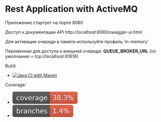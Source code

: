 # Rest Application with ActiveMQ
Приложение стартует на порте 8080

Доступ к документации API http://localhost:8080/swagger-ui.html

Для активации очереди в памяти используйте профиль 'in-memory'

Переменная для доступа к внешней очереди: **QUEUE_BROKER_URL** (по умолчанию = tcp://localhost:61616)


Build:
* [![Java CI with Maven](https://github.com/rough7sea/Rest-Application-with-ActiveMQ/actions/workflows/maven.yml/badge.svg)](https://github.com/rough7sea/Rest-Application-with-ActiveMQ/actions/workflows/maven.yml)

Coverage: 
* ![Coverage](.github/badges/jacoco.svg)
* ![Branches](.github/badges/branches.svg)

